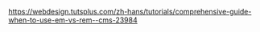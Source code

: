 https://webdesign.tutsplus.com/zh-hans/tutorials/comprehensive-guide-when-to-use-em-vs-rem--cms-23984
